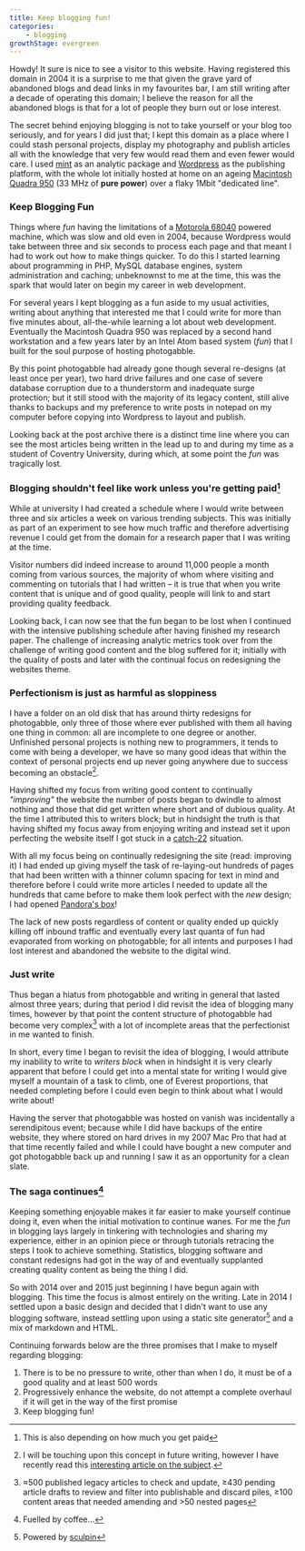 ```yaml
---
title: Keep blogging fun!
categories:
    - blogging
growthStage: evergreen
---
```


Howdy! It sure is nice to see a visitor to this website. Having registered this domain in 2004 it is a surprise to me that given the grave yard of abandoned blogs and dead links in my favourites bar, I am still writing after a decade of operating this domain; I believe the reason for all the abandoned blogs is that for a lot of people they burn out or lose interest.

The secret behind enjoying blogging is not to take yourself or your blog too seriously, and for years I did just that; I kept this domain as a place where I could stash personal projects, display my photography and publish articles all with the knowledge that very few would read them and even fewer would care. I used [mint](http://haveamint.com/) as an analytic package and [Wordpress](https://wordpress.org/) as the publishing platform, with the whole lot initially hosted at home on an ageing [Macintosh Quadra 950](http://en.wikipedia.org/wiki/Macintosh_Quadra_950) (33 MHz of **pure power**) over a flaky 1Mbit "dedicated line".

### Keep Blogging Fun

Things where *fun* having the limitations of a [Motorola 68040](http://en.wikipedia.org/wiki/Motorola_68040) powered machine, which was slow and old even in 2004, because Wordpress would take between three and six seconds to process each page and that meant I had to work out how to make things quicker. To do this I started learning about programming in PHP, MySQL database engines, system administration and caching; unbeknownst to me at the time, this was the spark that would later on begin my career in web development.

For several years I kept blogging as a fun aside to my usual activities, writing about anything that interested me that I could write for more than five minutes about, all-the-while learning a lot about web development. Eventually the Macintosh Quadra 950 was replaced by a second hand workstation and a few years later by an Intel Atom based system (*fun*) that I built for the soul purpose of hosting photogabble.

By this point photogabble had already gone though several re-designs (at least once per year), two hard drive failures and one case of severe database corruption due to a thunderstorm and inadequate surge protection; but it still stood with the majority of its legacy content, still alive thanks to backups and my preference to write posts in notepad on my computer before copying into Wordpress to layout and publish.

Looking back at the post archive there is a distinct time line where you can see the most articles being written in the lead up to and during my time as a student of Coventry University, during which, at some point the *fun* was tragically lost.

### Blogging shouldn't feel like work unless you're getting paid[^1]

While at university I had created a schedule where I would write between three and six articles a week on various trending subjects. This was initially as part of an experiment to see how much traffic and therefore advertising revenue I could get from the domain for a research paper that I was writing at the time.

Visitor numbers did indeed increase to around 11,000 people a month coming from various sources, the majority of whom where visiting and commenting on tutorials that I had written &ndash; it is true that when you write content that is unique and of good quality, people will link to and start providing quality feedback.

Looking back, I can now see that the fun began to be lost when I continued with the intensive publishing schedule after having finished my research paper. The challenge of increasing analytic metrics took over from the challenge of writing good content and the blog suffered for it; initially with the quality of posts and later with the continual focus on redesigning the websites theme.

### Perfectionism is just as harmful as sloppiness

I have a folder on an old disk that has around thirty redesigns for photogabble, only three of those where ever published with them all having one thing in common: all are incomplete to one degree or another. Unfinished personal projects is nothing new to programmers, it tends to come with being a developer, we have so many good ideas that within the context of personal projects end up never going anywhere due to success becoming an obstacle[^2].

Having shifted my focus from writing good content to continually *"improving"* the website the number of posts began to dwindle to almost nothing and those that did get written where short and of dubious quality. At the time I attributed this to writers block; but in hindsight the truth is that having shifted my focus away from enjoying writing and instead set it upon perfecting the website itself I got stuck in a [catch-22](http://www.merriam-webster.com/dictionary/catch%2022) situation.

With all my focus being on continually redesigning the site (read: improving it) I had ended up giving myself the task of re-laying-out hundreds of pages that had been written with a thinner column spacing for text in mind and therefore before I could write more articles I needed to update all the hundreds that came before to make them look perfect with the *new* design; I had opened [Pandora's box](http://en.wikipedia.org/wiki/Pandora%27s_box)!

The lack of new posts regardless of content or quality ended up quickly killing off inbound traffic and eventually every last quanta of fun had evaporated from working on photogabble; for all intents and purposes I had lost interest and abandoned the website to the digital wind.

### Just write

Thus began a hiatus from photogabble and writing in general that lasted almost three years; during that period I did revisit the idea of blogging many times, however by that point the content structure of photogabble had become very complex[^3] with a lot of incomplete areas that the perfectionist in me wanted to finish.

In short, every time I began to revisit the idea of blogging, I would attribute my inability to write to *writers block* when in hindsight it is very clearly apparent that before I could get into a mental state for writing I would give myself a mountain of a task to climb, one of Everest proportions, that needed completing before I could even begin to think about what I would write about!

Having the server that photogabble was hosted on vanish was incidentally a serendipitous event; because while I did have backups of the entire website, they where stored on hard drives in my 2007 Mac Pro that had at that time recently failed and while I could have bought a new computer and got photogabble back up and running I saw it as an opportunity for a clean slate.

### The saga continues[^4]

Keeping something enjoyable makes it far easier to make yourself continue doing it, even when the initial motivation to continue wanes. For me the *fun* in blogging lays largely in tinkering with technologies and sharing my experience, either in an opinion piece or through tutorials retracing the steps I took to achieve something. Statistics, blogging software and constant redesigns had got in the way of and eventually supplanted creating quality content as being the thing I did.

So with 2014 over and 2015 just beginning I have begun again with blogging. This time the focus is almost entirely on the writing. Late in 2014 I settled upon a basic design and decided that I didn't want to use any blogging software, instead settling upon using a static site generator[^5] and a mix of markdown and HTML.

Continuing forwards below are the three promises that I make to myself regarding blogging:

1. There is to be no pressure to write, other than when I do, it must be of a good quality and at least 500 words
2. Progressively enhance the website, do not attempt a complete overhaul if it will get in the way of the first promise
3. Keep blogging fun!

[^1]: This is also depending on how much you get paid
[^2]: I will be touching upon this concept in future writing, however I have recently read this [interesting article on the subject](http://programmer-hek.blogspot.co.uk/2014/11/as-programmers-why-we-never-finish-our.html).
[^3]: &asymp;500 published legacy articles to check and update, &ge;430 pending article drafts to review and filter into publishable and discard piles, &ge;100 content areas that needed amending and &gt;50 nested pages
[^4]: Fuelled by coffee&hellip;
[^5]: Powered by [sculpin](https://sculpin.io/)
